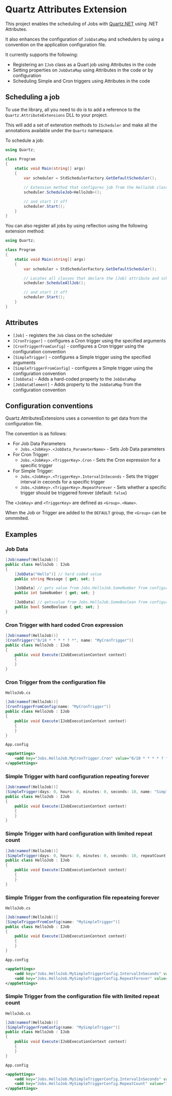 # Quartz Attributes Extension

This project enables the scheduling of Jobs with [Quartz.NET](https://www.quartz-scheduler.net/) using .NET Attributes.

It also enhances the configuration of `JobDataMap` and schedulers by using a convention on the application configuration file.

It currently supports the following:

* Registering an `IJob` class as a Quart job using Attributes in the code
* Setting properties on `JobDataMap` using Attributes in the code or by configuration 
* Scheduling Simple and Cron triggers using Attributes in the code

## Scheduling a job

To use the library, all you need to do is to add a reference to the `Quartz.AttributeExtensions` DLL to your project.

This will add a set of extenstion methods to `IScheduler` and make all the annotations available under the `Quartz` namespace.

To schedule a job:

```csharp
using Quartz;

class Program
{
    static void Main(string[] args)
    {
        var scheduler = StdSchedulerFactory.GetDefaultScheduler();

        // Extension method that configures job from the HelloJob class
        scheduler.ScheduleJob<HelloJob>();

        // and start it off
        scheduler.Start();
    }
}
```

You can also register all jobs by using reflection using the following extension method:

```csharp
using Quartz;

class Program
{
    static void Main(string[] args)
    {
        var scheduler = StdSchedulerFactory.GetDefaultScheduler();

        // Locates all classes that declare the [Job] attribute and schedules them
        scheduler.ScheduleAllJob();

        // and start it off
        scheduler.Start();
    }
}
```

## Attributes

* `[Job]` - registers the `Job` class on the scheduler
* `[CronTrigger]` - configures a Cron trigger using the specified arguments
* `[CronTriggerFromConfig]` - configures a Cron trigger using the configuration convention
* `[SimpleTrigger]` - configures a Simple trigger using the specified arguments
* `[SimpleTriggerFromConfig]` - configures a Simple trigger using the configuration convention
* `[JobData]` - Adds a hard-coded property to the `JobDataMap`
* `[JobDataElement]` - Adds property to the `JobDataMap` from the configuration convention

## Configuration conventions

Quartz.AttributesExtensions uses a convention to get data from the configuration file.

The convention is as follows:

* For Job Data Parameters
    * `Jobs.<JobKey>.<JobData_ParameterName>` - Sets Job Data parameters 
* For Cron Trigger: 
    * `Jobs.<JobKey>.<TriggerKey>.Cron` - Sets the Cron expression for a specific trigger
* For Simple Trigger: 
    * `Jobs.<JobKey>.<TriggerKey>.IntervalInSeconds` - Sets the trigger interval in ceconds for a specific trigger
    * `Jobs.<JobKey>.<TriggerKey>.RepeatForever` - Sets whether a specific trigger should be triggered forever (default: `false`)

The `<JobKey>` and `<TriggerKey>` are defined as `<Group>.<Name>`.

When the Job or Trigger are added to the `DEFAULT` group, the `<Group>` can be ommmited.

## Examples

### Job Data

```csharp
[Job(nameof(HelloJob))]
public class HelloJob : IJob
{
    [JobData("Hello")] // hard coded value
    public string Message { get; set; }

    [JobData] // gets value from Jobs.HelloJob.SomeNumber from configuration
    public int SomeNumber { get; set; }

    [JobData] // getsvalue from Jobs.HelloJob.SomeBoolean from configuration
    public bool SomeBoolean { get; set; }
}
```

### Cron Trigger with hard coded Cron expression

```csharp
[Job(nameof(HelloJob))]
[CronTrigger("0/10 * * * * ? *", name: "MyCronTrigger")]
public class HelloJob : IJob
{
    public void Execute(IJobExecutionContext context)
    {
    }
}
```

### Cron Trigger from the configuration file

`HelloJob.cs`

```csharp
[Job(nameof(HelloJob))]
[CronTriggerFromConfig(name: "MyCronTrigger")]
public class HelloJob : IJob
{
    public void Execute(IJobExecutionContext context)
    {
    }
}
```

`App.config`

```xml
<appSettings>
    <add key="Jobs.HelloJob.MyCronTrigger.Cron" value="0/10 * * * * ? *"/>
</appSettings>
```

### Simple Trigger with hard configuration repeating forever

```csharp
[Job(nameof(HelloJob))]
[SimpleTrigger(days: 0, hours: 0, minutes: 0, seconds: 10, name: "SimpleTrigger_Forever")]
public class HelloJob : IJob
{
    public void Execute(IJobExecutionContext context)
    {
    }
}
```

### Simple Trigger with hard configuration with limited repeat count

```csharp
[Job(nameof(HelloJob))]
[SimpleTrigger(days: 0, hours: 0, minutes: 0, seconds: 10, repeatCount: 50 name: "SimpleTrigger_Count")]
public class HelloJob : IJob
{
    public void Execute(IJobExecutionContext context)
    {
    }
}
```

### Simple Trigger from the configuration file repeateing forever

`HelloJob.cs`

```csharp
[Job(nameof(HelloJob))]
[SimpleTriggerFromConfig(name: "MySimpleTrigger")]
public class HelloJob : IJob
{
    public void Execute(IJobExecutionContext context)
    {
    }
}
```

`App.config`

```xml
<appSettings>
    <add key="Jobs.HelloJob.MySimpleTriggerConfig.IntervalInSeconds" value="5"/>
    <add key="Jobs.HelloJob.MySimpleTriggerConfig.RepeatForever" value="true"/>
</appSettings>
```

### Simple Trigger from the configuration file with limited repeat count

`HelloJob.cs`

```csharp
[Job(nameof(HelloJob))]
[SimpleTriggerFromConfig(name: "MySimpleTrigger")]
public class HelloJob : IJob
{
    public void Execute(IJobExecutionContext context)
    {
    }
}
```

`App.config`

```xml
<appSettings>
    <add key="Jobs.HelloJob.MySimpleTriggerConfig.IntervalInSeconds" value="5"/>
    <add key="Jobs.HelloJob.MySimpleTriggerConfig.RepeatCount" value="100"/>
</appSettings>
```